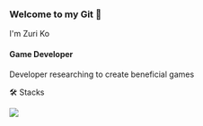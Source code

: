 ### Welcome to my Git 👋
I'm Zuri Ko

#### Game Developer
Developer researching to create beneficial games

🛠️ Stacks

<img src="csharp"/>
